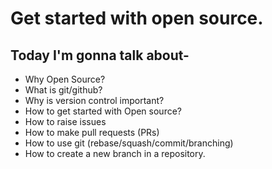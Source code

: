 # Get started with open source.

## Today I'm gonna talk about-
* Why Open Source?
* What is git/github?
* Why is version control important?
* How to get started with Open source?
* How to raise issues
* How to make pull requests (PRs)
* How to use git (rebase/squash/commit/branching)
* How to create a new branch in a repository.
